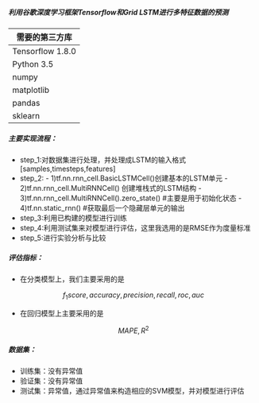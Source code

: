 
##### 利用谷歌深度学习框架Tensorflow和Grid LSTM进行多特征数据的预测
|需要的第三方库|
|----|
|Tensorflow 1.8.0|
|Python 3.5|
|numpy|
|matplotlib|
|pandas|
|sklearn|


##### 主要实现流程：
- step_1:对数据集进行处理，并处理成LSTM的输入格式[samples,timesteps,features]
- step_2: 
        - 1)tf.nn.rnn_cell.BasicLSTMCell()创建基本的LSTM单元
        - 2)tf.nn.rnn_cell.MultiRNNCell() 创建堆栈式的LSTM结构
        - 3)tf.nn.rnn_cell.MultiRNNCell().zero_state()   #主要是用于初始化状态
        - 4)tf.nn.static_rnn()   #获取最后一个隐藏层单元的输出
- step_3:利用已构建的模型进行训练
- step_4:利用测试集来对模型进行评估，这里我选用的是RMSE作为度量标准
- step_5:进行实验分析与比较

##### 评估指标：
- 在分类模型上，我们主要采用的是
```math
f_{1}score,accuracy,precision,recall,roc,auc
```
- 在回归模型上主要采用的是
```math  
MAPE,R^{2}
```


##### 数据集：
   - 训练集：没有异常值
   - 验证集：没有异常值
   - 测试集：异常值，通过异常值来构造相应的SVM模型，并对模型进行评估





